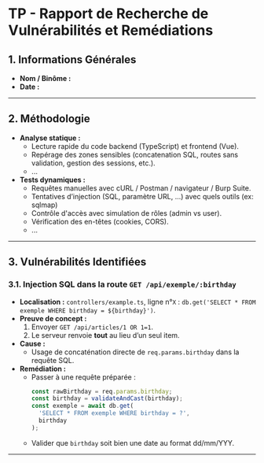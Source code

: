 # TP - Rapport de Recherche de Vulnérabilités et Remédiations

## 1. Informations Générales
- **Nom / Binôme :**  
- **Date :**

---

## 2. Méthodologie
- **Analyse statique :**  
  - Lecture rapide du code backend (TypeScript) et frontend (Vue).  
  - Repérage des zones sensibles (concatenation SQL, routes sans validation, gestion des sessions, etc.).
  - ...
- **Tests dynamiques :**  
  - Requêtes manuelles avec cURL / Postman / navigateur / Burp Suite.  
  - Tentatives d’injection (SQL, paramètre URL, ...) avec quels outils (ex: sqlmap)
  - Contrôle d'accès avec simulation de rôles (admin vs user).  
  - Vérification des en-têtes (cookies, CORS).
  - ...

---

## 3. Vulnérabilités Identifiées

### 3.1. Injection SQL dans la route `GET /api/exemple/:birthday`
- **Localisation :** `controllers/example.ts`, ligne n°`X` : `db.get('SELECT * FROM exemple WHERE birthday = ${birthday}')`.
- **Preuve de concept :**
  1. Envoyer `GET /api/articles/1 OR 1=1`.
  2. Le serveur renvoie **tout** au lieu d’un seul item.
- **Cause :**  
  - Usage de concaténation directe de `req.params.birthday` dans la requête SQL.
- **Remédiation :**  
  - Passer à une requête préparée :  
    ```ts
    const rawBirthday = req.params.birthday;
    const birthday = validateAndCast(birthday);
    const exemple = await db.get(
      'SELECT * FROM exemple WHERE birthday = ?',
      birthday
    );
    ```
  - Valider que `birthday` soit bien une date au format dd/mm/YYY.

---
